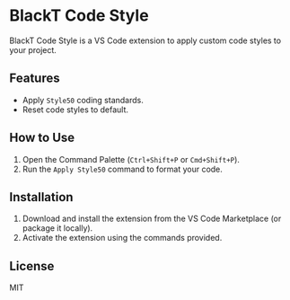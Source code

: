 # BlackT Code Style

BlackT Code Style is a VS Code extension to apply custom code styles to your project.

## Features

- Apply `Style50` coding standards.
- Reset code styles to default.

## How to Use

1. Open the Command Palette (`Ctrl+Shift+P` or `Cmd+Shift+P`).
2. Run the `Apply Style50` command to format your code.

## Installation

1. Download and install the extension from the VS Code Marketplace (or package it locally).
2. Activate the extension using the commands provided.

## License

MIT
